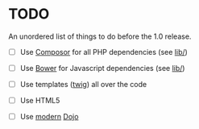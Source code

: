 # TODO

An unordered list of things to do before the 1.0 release.

- [ ] Use [Composor](https://getcomposer.org/) for all PHP dependencies
  (see [lib/](https://github.com/bfrss/bfrss/tree/master/lib))
- [ ] Use [Bower](http://bower.io/) for Javascript dependencies
  (see [lib/](https://github.com/bfrss/bfrss/tree/master/lib))
- [ ] Use templates ([twig](http://twig.sensiolabs.org/)) all over the code
- [ ] Use HTML5
- [ ] Use [modern](http://dojotoolkit.org/documentation/tutorials/1.10/modern_dojo/)
  [Dojo](http://dojotoolkit.org/)

